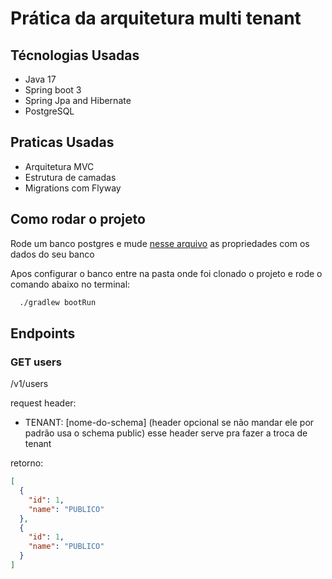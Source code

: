 # Prática da arquitetura multi tenant

## Técnologias Usadas
- Java 17
- Spring boot 3
- Spring Jpa and Hibernate
- PostgreSQL

## Praticas Usadas
- Arquitetura MVC
- Estrutura de camadas
- Migrations com Flyway

## Como rodar o projeto

Rode um banco postgres e mude [nesse arquivo](./src/main/resources/application.yml) as propriedades com os dados do seu banco

Apos configurar o banco entre na pasta onde foi clonado o projeto e rode o comando abaixo no terminal:
```bash
  ./gradlew bootRun
```

## Endpoints

### GET users

/v1/users

request header: 

- TENANT: [nome-do-schema] (header opcional se não mandar ele por padrão usa o schema public)
  esse header serve pra fazer a troca de tenant 


retorno:
```json
[
  {
    "id": 1,
    "name": "PUBLICO"
  },
  {
    "id": 1,
    "name": "PUBLICO"
  }
]
```
